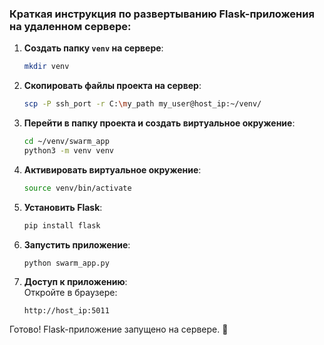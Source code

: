 ### Краткая инструкция по развертыванию Flask-приложения на удаленном сервере:

1. **Создать папку `venv` на сервере**:  
   ```bash
   mkdir venv
   ```

2. **Скопировать файлы проекта на сервер**:  
   ```bash
   scp -P ssh_port -r C:\my_path my_user@host_ip:~/venv/
   ```

3. **Перейти в папку проекта и создать виртуальное окружение**:  
   ```bash
   cd ~/venv/swarm_app
   python3 -m venv venv
   ```

4. **Активировать виртуальное окружение**:  
   ```bash
   source venv/bin/activate
   ```

5. **Установить Flask**:  
   ```bash
   pip install flask
   ```

6. **Запустить приложение**:  
   ```bash
   python swarm_app.py
   ```

7. **Доступ к приложению**:  
   Откройте в браузере:  
   ```http
   http://host_ip:5011
   ```

Готово! Flask-приложение запущено на сервере. 🚀
